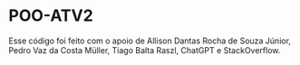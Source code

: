 # POO-ATV2
Esse código foi feito com o apoio de Allison Dantas Rocha de Souza Júnior, Pedro Vaz da Costa Müller, Tiago Balta Raszl, ChatGPT e StackOverflow.
